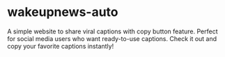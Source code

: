 # wakeupnews-auto
A simple website to share viral captions with copy button feature. Perfect for social media users who want ready-to-use captions. Check it out and copy your favorite captions instantly!
